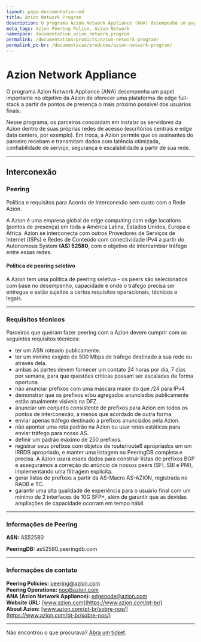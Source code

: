 ```yaml
---
layout: page-documentation-md
title: Azion Network Program
description: O programa Azion Network Appliance (ANA) desempenha um papel importante no objetivo da Azion de oferecer uma plataforma de edge full-stack a partir de pontos de presença o mais próximo possível dos usuários finais.
meta_tags: Azion Peering Police, Azion Network
namespace: documentation_azion_network_program
permalink: /documentation/products/azion-network-program/
permalink_pt-br: /documentacao/produtos/azion-network-program/
---
```


# Azion Network Appliance

O programa Azion Network Appliance (ANA) desempenha um papel importante no objetivo da Azion de oferecer uma plataforma de edge full-stack a partir de pontos de presença o mais próximo possível dos usuários finais. 

Nesse programa, os parceiros concordam em instalar os servidores da Azion dentro de suas próprias redes de acesso (escritórios centrais e edge data centers, por exemplo). Em troca, a Azion permite que os assinantes do parceiro recebam e transmitam dados com latência otimizada, confiabilidade de serviço, segurança e escalabilidade a partir de sua rede.

------

## Interconexão

### Peering

Política e requisitos para Acordo de Interconexão sem custo com a Rede Azion. 

A Azion é uma empresa global de edge computing com edge locations (pontos de presença) em toda a América Latina, Estados Unidos, Europa e África. Azion se interconecta com outros Provedores de Serviços de Internet (ISPs) e Redes de Conteúdo com conectividade IPv4 a partir do Autonomous System **(AS) 52580**, com o objetivo de intercambiar tráfego entre essas redes.

#### Política de peering seletivo

A Azion tem uma política de peering seletiva – os peers são selecionados com base no desempenho, capacidade e onde o tráfego precisa ser entregue e estão sujeitos a certos requisitos operacionais, técnicos e legais.

---

### Requisitos técnicos

Parceiros que queiram fazer peering com a Azion devem cumprir com os seguintes requisitos técnicos:


* ter um ASN roteado publicamente.
* ter um mínimo exigido de 500 Mbps de tráfego destinado a sua rede ou através dela. 
* ambas as partes devem fornecer um contato 24 horas por dia, 7 dias por semana, para que questões críticas possam ser escaladas de forma oportuna.
* não anunciar prefixos com uma máscara maior do que /24 para IPv4.
* demonstrar que os prefixos e/ou agregados anunciados publicamente estão atualmente visíveis na DFZ.
* anunciar um conjunto consistente de prefixos para Azion em todos os pontos de interconexão, a menos que acordado de outra forma.
* enviar apenas tráfego destinado a prefixos anunciados pela Azion.
* não apontar uma rota padrão na Azion ou usar rotas estáticas para enviar tráfego para nosso AS.
* definir um padrão máximo de 250 prefixos.
* registrar seus prefixos com objetos de route/route6 apropriados em um IRRDB apropriado, e manter uma listagem no PeeringDB completa e precisa. A Azion usará esses dados para construir listas de prefixos BGP e asseguramos a correção do anúncio de nossos peers (SFI, SBI e PNI), implementando uma filtragem explícita.
* gerar listas de prefixos a partir da AS-Macro AS-AZION, registrada no RADB e TC.
* garantir uma alta qualidade de experiência para o usuário final com um mínimo de 2 interfaces de 10G SFP+, além de garantir que as devidas ampliações de capacidade ocorram em tempo hábil.

---

### Informações de Peering

**ASN:** AS52580

**PeeringDB:** as52580.peeringdb.com

---

### Informações de contato

**Peering Policies:** [peering@azion.com](mailto:peering@azion.com) <br> **Peering Operations:** [noc@azion.com](mailto:noc@azion.com) <br> **ANA (Azion Network Appliance):** [edgenode@azion.com](mailto:edgenode@azion.com) <br> **Website URL:** [www.azion.com](https://www.azion.com/pt-br/) <br> **About Azion:** [www.azion.com/pt-br/sobre-nos/](https://www.azion.com/pt-br/sobre-nos/)

---

Não encontrou o que procurava? [Abra um ticket](https://tickets.azion.com/pt-BR/support/login/).
